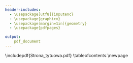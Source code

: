 ```yaml
---
header-includes:
  - \usepackage[utf8]{inputenc}
  - \usepackage{graphicx}
  - \usepackage[margin=1in]{geometry}
  - \usepackage{pdfpages}

output:
    pdf_document
---
```

\includepdf{Strona_tytuowa.pdf}
\tableofcontents
\newpage
